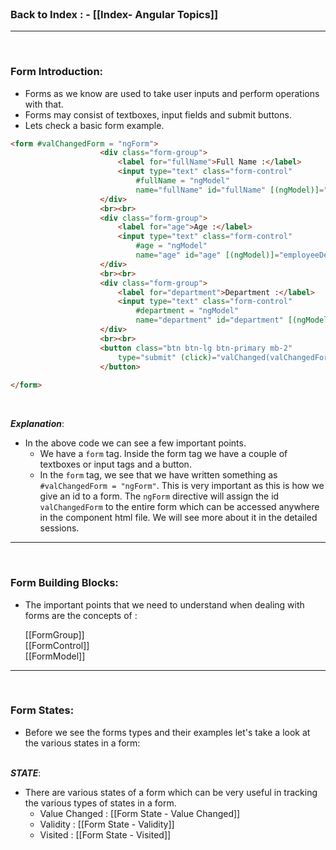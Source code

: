 <br>

### **Back to Index** : - [[Index- Angular Topics]]



---

<br>

### **Form Introduction**:

- Forms as we know are used to take user inputs and perform operations with that.
- Forms may consist of textboxes, input fields and submit buttons.
- Lets check a basic form example.

```html
<form #valChangedForm = "ngForm">
                    <div class="form-group">
                        <label for="fullName">Full Name :</label>
                        <input type="text" class="form-control" 
	                        #fullName = "ngModel" 
	                        name="fullName" id="fullName" [(ngModel)]="employeeDetails.fullName">
                    </div>
                    <br><br>
                    <div class="form-group">
                        <label for="age">Age :</label>
                        <input type="text" class="form-control" 
	                        #age = "ngModel" 
	                        name="age" id="age" [(ngModel)]="employeeDetails.age">
                    </div>
                    <br><br>
                    <div class="form-group">
                        <label for="department">Department :</label>
                        <input type="text" class="form-control" 
	                        #department = "ngModel" 
	                        name="department" id="department" [(ngModel)]="employeeDetails.department">
                    </div>
                    <br><br>
                    <button class="btn btn-lg btn-primary mb-2" 
	                    type="submit" (click)="valChanged(valChangedForm)">Value Changed
	                </button>
                
</form>
```


<br>

***Explanation***:

- In the above code we can see a few important points. 
	- We have a `form` tag. Inside the form tag we have a couple of textboxes or input tags and a button.
	- In the `form` tag, we see that we have written something as `#valChangedForm = "ngForm"`.
	  This is very important as this is how we give an id to a form. The `ngForm` directive will assign the id `valChangedForm` to the entire form which can be accessed anywhere in the component html file. We will see more about it in the detailed sessions.
	

---
<br>

### **Form Building Blocks**:

- The important points that we need to understand when dealing with forms are the concepts of :

  [[FormGroup]] <br>
  [[FormControl]] <br>
  [[FormModel]]
		

---


<br>


### **Form States**:

- Before we see the forms types and their examples let's take a look at the various states in a form:
<br><br>

***STATE***:
- There are various states of a form which can be very useful in tracking the various types of states in a form.
	- Value Changed    : [[Form State - Value Changed]]
	- Validity                  : [[Form State - Validity]]
	- Visited                   : [[Form State - Visited]]

